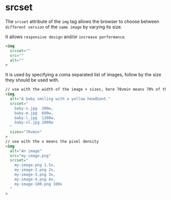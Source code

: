 # srcset

The `srcset` attribute of the `img` tag allows the browser to choose between
`different version` of the `same image` by varying its size.

It allows `responsive design` and/or `increase performance`.

```html
<img
  srcset=""
  src=""
  alt=""
>
```
It is used by specifying a coma separated list of images, follow by the size
they should be used with.

```html
// use with the width of the image + sizes, here 70vmin means 70% of the viewport min width. 300w, 600w... are the width of the images (300px, 600px...)
<img 
  alt="A baby smiling with a yellow headband."
  srcset="
    baby-s.jpg  300w,
    baby-m.jpg  600w,
    baby-l.jpg  1200w,
    baby-xl.jpg 2000w
  "
  sizes="70vmin"
>
// use with the x means the pixel density
<img 
  alt="An image"
  src="my-image.png"
  srcset="
    my-image.png 1.5x,
    my-image-2.png 2x,
    my-image-3.png 3x,
    my-image-4.png 4x,
    my-image-100.png 100x
  "
>
```

